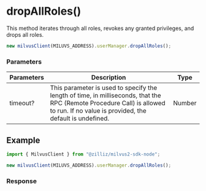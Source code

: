 # dropAllRoles()

This method iterates through all roles, revokes any granted privileges, and drops all roles.

```javascript
new milvusClient(MILUVS_ADDRESS).userManager.dropAllRoles();
```

### Parameters

| Parameters | Description                                                                            | Type   |
| ---------- | -------------------------------------------------------------------------------------- | ------ |
| timeout?   | This parameter is used to specify the length of time, in milliseconds, that the RPC (Remote Procedure Call) is allowed to run. If no value is provided, the default is undefined. | Number |

## Example

```javascript
import { MilvusClient } from "@zilliz/milvus2-sdk-node";

new milvusClient(MILUVS_ADDRESS).userManager.dropAllRoles();
```

### Response
